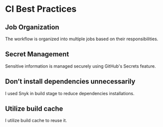 # CI Best Practices

## Job Organization

The workflow is organized into multiple jobs based on their responsibilities.

## Secret Management

Sensitive information is managed securely using GitHub's Secrets feature.

## Don’t install dependencies unnecessarily

I used Snyk in build stage to reduce dependencies installations.

## Utilize build cache

I utilize build cache to reuse it.